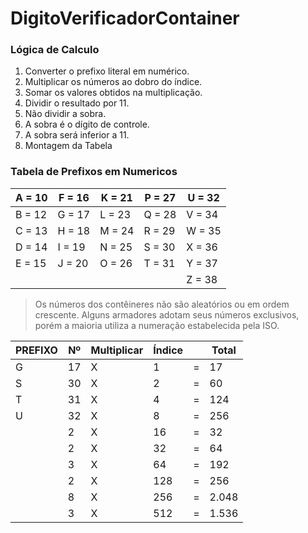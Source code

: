 # DigitoVerificadorContainer

### Lógica de Calculo

1. Converter o prefixo literal em numérico.
2. Multiplicar os números ao dobro do índice.
3. Somar os valores obtidos na multiplicação.
4. Dividir o resultado por 11.
5. Não dividir a sobra.
6. A sobra é o dígito de controle.
7. A sobra será inferior a 11.
8. Montagem da Tabela


### Tabela de Prefixos em Numericos

| A = 10  | F = 16 | K = 21 | P = 27 | U = 32 |
| --------|--------|--------|--------|--------|
| B = 12  | G = 17 | L = 23 | Q = 28 | V = 34 |
| C = 13  | H = 18 | M = 24 | R = 29 | W = 35 |
| D = 14  | I = 19 | N = 25 | S = 30 | X = 36 |
| E = 15  | J = 20 | O = 26 | T = 31 | Y = 37 |
|         |        |        |        | Z = 38 |

> Os números dos contêineres não são
> aleatórios ou em ordem crescente. Alguns
> armadores adotam seus números exclusivos,
> porém a maioria utiliza a numeração
> estabelecida pela ISO.

| PREFIXO | Nº | Multiplicar | Índice |   | Total |
|---------|----|-------------|--------|---|-------|
|    G    | 17 |      X      |    1   | = | 17    |
|    S    | 30 |      X      |    2   | = | 60    | 
|    T    | 31 |      X      |    4   | = | 124   |
|    U    | 32 |      X      |    8   | = | 256   |
|         | 2  |      X      |   16   | = | 32    |
|         | 2  |      X      |   32   | = | 64    |
|         | 3  |      X      |   64   | = | 192   |
|         | 2  |      X      |  128   | = | 256   |
|         | 8  |      X      |  256   | = | 2.048 |
|         | 3  |      X      |  512   | = | 1.536 |

